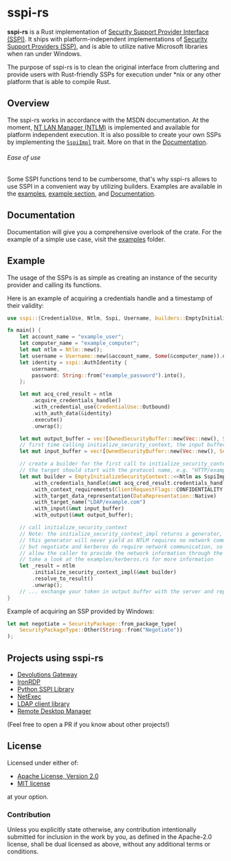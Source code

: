 # sspi-rs

**sspi-rs** is a Rust implementation of [Security Support Provider Interface (SSPI)](https://docs.microsoft.com/en-us/windows/win32/rpc/security-support-provider-interface-sspi-). It ships with platform-independent implementations of [Security Support Providers (SSP)](https://docs.microsoft.com/en-us/windows/win32/rpc/security-support-providers-ssps-), and is able to utilize native Microsoft libraries when ran under Windows.

The purpose of sspi-rs is to clean the original interface from cluttering and provide users with Rust-friendly SSPs for execution under *nix or any other platform that is able to compile Rust.

## Overview

The sspi-rs works in accordance with the MSDN documentation. At the moment, [NT LAN Manager (NTLM)](https://docs.microsoft.com/en-us/openspecs/windows_protocols/ms-nlmp/b38c36ed-2804-4868-a9ff-8dd3182128e4) is implemented and available for platform independent execution. It is also possible to create your own SSPs by implementing the [`SspiImpl`]() trait. More on that in the [Documentation](target/doc/sspi/index.html).

###### Ease of use

Some SSPI functions tend to be cumbersome, that's why sspi-rs allows to use SSPI in a convenient way by utilizing builders. Examples are available in the [examples](examples), [example section](#example), and [Documentation](target/doc/sspi/index.html).

## Documentation

Documentation will give you a comprehensive overlook of the crate. For the example of a simple use case, visit the [examples](examples) folder.

## Example

The usage of the SSPs is as simple as creating an instance of the security provider and calling its functions.

Here is an example of acquiring a credentials handle and a timestamp of their validity:
```rust
use sspi::{CredentialUse, Ntlm, Sspi, Username, builders::EmptyInitializeSecurityContext, OwnedSecurityBuffer, ClientRequestFlags, DataRepresentation, SecurityBufferType, SspiImpl};

fn main() {
    let account_name = "example_user";
    let computer_name = "example_computer";
    let mut ntlm = Ntlm::new();
    let username = Username::new(&account_name, Some(&computer_name)).unwrap();
    let identity = sspi::AuthIdentity {
        username,
        password: String::from("example_password").into(),
    };

    let mut acq_cred_result = ntlm
        .acquire_credentials_handle()
        .with_credential_use(CredentialUse::Outbound)
        .with_auth_data(&identity)
        .execute()
        .unwrap();

    let mut output_buffer = vec![OwnedSecurityBuffer::new(Vec::new(), SecurityBufferType::Token)];
    // first time calling initialize_security_context, the input buffer should be empty
    let mut input_buffer = vec![OwnedSecurityBuffer::new(Vec::new(), SecurityBufferType::Token)];

    // create a builder for the first call to initialize_security_context
    // the target should start with the protocol name, e.g. "HTTP/example.com" or "LDAP/example.com"
    let mut builder = EmptyInitializeSecurityContext::<<Ntlm as SspiImpl>::CredentialsHandle>::new()
        .with_credentials_handle(&mut acq_cred_result.credentials_handle)
        .with_context_requirements(ClientRequestFlags::CONFIDENTIALITY | ClientRequestFlags::ALLOCATE_MEMORY)
        .with_target_data_representation(DataRepresentation::Native)
        .with_target_name("LDAP/example.com")
        .with_input(&mut input_buffer)
        .with_output(&mut output_buffer);

    // call initialize_security_context
    // Note: the initialize_security_context_impl returns a generator, for NTLM, 
    // this generator will never yield as NTLM requires no network communication to a third party
    // but negotiate and kerberos do require network communication, so the generator is used to
    // allow the caller to provide the network information through the generator.resume() method
    // take a look at the examples/kerberos.rs for more information
    let _result = ntlm
        .initialize_security_context_impl(&mut builder)
        .resolve_to_result()
        .unwrap();
    // ... exchange your token in output buffer with the server and repeat the process until either server is satisfied or an error is thrown
}

```

Example of acquiring an SSP provided by Windows:
```Rust
let mut negotiate = SecurityPackage::from_package_type(
    SecurityPackageType::Other(String::from("Negotiate"))
);
```

## Projects using sspi-rs

* [Devolutions Gateway](https://github.com/Devolutions/devolutions-gateway)
* [IronRDP](https://github.com/Devolutions/IronRDP)
* [Python SSPI Library](https://github.com/jborean93/sspilib)
* [NetExec](https://github.com/Pennyw0rth/NetExec)
* [LDAP client library](https://github.com/kanidm/ldap3/blob/master/proto/examples/sasltest/main.rs)
* [Remote Desktop Manager](https://devolutions.net/remote-desktop-manager/)

(Feel free to open a PR if you know about other projects!)

## License

Licensed under either of:

 * [Apache License, Version 2.0](http://www.apache.org/licenses/LICENSE-2.0)
 * [MIT license](http://opensource.org/licenses/MIT)

at your option.

### Contribution

Unless you explicitly state otherwise, any contribution intentionally submitted
for inclusion in the work by you, as defined in the Apache-2.0 license, shall be
dual licensed as above, without any additional terms or conditions.
